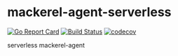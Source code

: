 # mackerel-agent-serverless

[![Go Report Card](https://goreportcard.com/badge/github.com/masahide/mackerel-agent-serverless)](https://goreportcard.com/report/github.com/masahide/mackerel-agent-serverless)
[![Build Status](https://travis-ci.org/masahide/mackerel-agent-serverless.svg?branch=master)](https://travis-ci.org/masahide/mackerel-agent-serverless)
[![codecov](https://codecov.io/gh/masahide/mackerel-agent-serverless/branch/master/graph/badge.svg)](https://codecov.io/gh/masahide/mackerel-agent-serverless)

serverless mackerel-agent


